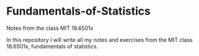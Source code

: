 # Fundamentals-of-Statistics
Notes from the class MIT 18.6501x

In this repository I will write all my notes and exercises from the MIT class 18.6501x, fundamentals of statistics.
